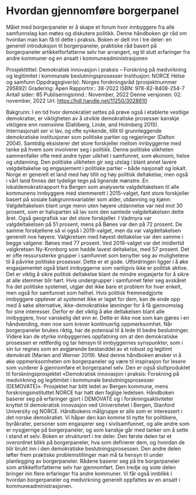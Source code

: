 # Hvordan gjennomføre borgerpanel

Målet med borgerpaneler er å skape et forum hvor innbyggere fra alle samfunnslag kan møtes og diskutere politikk. Denne håndboken gir råd om hvordan man kan få til dette i praksis. Boken er delt inn i tre deler: en generell introduksjon til borgerpaneler, praktiske råd basert på borgerpaneler artikkelforfatterne selv har arrangert, og til slutt erfaringer fra andre kommuner og en ansatt i kommuneadministrasjonen

Prosjekttittel: Demokratisk innovasjon i praksis – Forskning på medvirkning og legitimitet i
kommunale beslutningsprosesser
Institusjon: NORCE Helse og samfunn
Oppdragsgiver(e): Norges forskningsråd (prosjektnummer 295892)
Gradering: Åpen
Rapportnr.: 38-2022
ISBN: 978-82-8408-254-7
Antall sider: 85
Publiseringsmnd.: November, 2022
Denne versjonen: 02. november, 2022
Url: https://hdl.handle.net/11250/3028610

Bakgrunn:
I en tid hvor demokratiet settes på prøve også i etablerte vestlige demokratier, er viktigheten av å utvikle demokratiske prosesser kanskje viktigere enn noensinne (Dahlberg, Linde, and Holmberg 2015). 
Internasjonalt ser vi lav, og ofte synkende, tillit til grunnleggende demokratiske institusjoner som politiske partier og regjeringer (Dalton 2004).
Samtidig eksisterer det store forskjeller mellom innbyggerne med tanke på hvem som involverer seg i politikk. 
Denne politiske ulikheten sammenfaller ofte med andre typer ulikhet i samfunnet, som økonomi, helse og utdanning. Den politiske ulikheten gir seg utslag i blant annet lavere
valgdeltakelse og engasjement i politiske partier – både nasjonalt og lokalt.
Norge er generelt et land med høy tillit og høy politisk deltakelse, men også i vårt land finnes det tydelige tegn på lignende mønstre. En lokaldemokratirapport fra Bergen som analyserte valgdeltakelsen til alle kommunens innbyggere med stemmerett i 2015-valget, fant store forskjeller basert på sosiale bakgrunnsvariabler som alder, utdanning og kjønn: Valgdeltakelsen blant unge menn uten høyere utdannelse var ned mot 30 prosent, som er halvparten så lav som den samlede valgdeltakelsen dette året. 
Også geografisk var det store forskjeller.
I Vadmyra var valgdeltakelsen på 51 prosent, mens på Bønes var den på 72 prosent.
De samme forskjellene så vi også i 2019-valget, men da var valgdeltakelsen generelt noe høyere. 
Valgkretsen med høyest deltakelse var den samme i begge valgene: Bønes med 77 prosent. 
Ved 2019-valget var det imidlertid valgkretsen Ny-Kronborg som hadde lavest deltakelse, med 57 prosent.
Det er ofte ressurssterke grupper i samfunnet som benytter seg av mulighetene til å påvirke politiske prosesser. 
Dette er et gode. Utfordringen ligger i å øke engasjementet også blant innbyggerne som vanligvis ikke er politisk aktive. 
Det er viktig å sikre politisk deltakelse blant de mindre engasjerte for å sikre at alle stemmer blir hørt. Hvis undergrupper i samfunnet føler seg avskåret fra det politiske systemet, utgjør det ikke bare et problem for hver enkelt, men også for samfunnet som helhet. Hvis politisk fremmedgjorte innbyggere opplever at systemet ikke er laget for dem, kan de ende opp med å søke alternative, ikke-demokratiske løsninger for å få gjennomslag for sine interesser. 
Derfor er det viktig å øke deltakelsen blant alle innbyggere, hvor vanskelig det enn er. 
Dette er ikke noe som kan gjøres i en håndvending, men noe som krever kontinuerlig oppmerksomhet.
Når borgerpaneler brukes riktig, har de potensial til å lede til bedre beslutninger.
Videre kan de styrke innbyggernes oppfatning om at den demokratiske prosessen er rettferdig og tar hensyn til innbyggernes synspunkter, som i sin tur regnes som en avgjørende bestanddel av et robust og legitimt demokrati (Marien and Werner 2019).
Med denne håndboken ønsker vi å øke oppmerksomheten om borgerpaneler og være til inspirasjon for lesere som vurderer å gjennomføre et borgerpanel selv. 
Den er også sluttproduktet til forskningsprosjektet «Demokratisk innovasjon i praksis: Forskning på medvirkning og legitimitet i kommunale beslutningsprosesser (DEMOVATE)». Prosjektet har blitt ledet av Bergen kommune, mens forskningsinstituttet NORCE har hatt den faglige ledelsen. 
Håndboken baserer seg på erfaringer gjort i DEMOVATE og i forskningsaktiviteter knyttet til demokratisk innovasjon ved Universitetet i Bergen, Stanford University og NORCE.
Håndbokens målgruppe er alle som er interessert i det norske demokratiet. 
Vi håper den kan komme til nytte for politikere, byråkrater, personer som engasjerer seg i sivilsamfunnet, og alle andre som er nysgjerrige på borgerpaneler, og som kanskje går med tanker om å sette i stand et selv.
Boken er strukturert i tre deler. Den første delen tar et overordnet blikk på borgerpaneler, hva som definerer dem, og hvordan de blir brukt inn i den demokratiske beslutningsprosessen. 
Den andre delen løfter frem praktiske problemstillinger man må ta hensyn til under planlegging av borgerpaneler. 
Rådene baserer seg på tre borgerpaneler som artikkelforfatterne selv har gjennomført.
Den tredje og siste delen bringer inn flere erfaringer fra andre kommuner. 
Vi får også innblikk i hvordan borgerpaneler og medvirkning generelt oppfattes av en ansatt i kommuneadministrasjonen.
